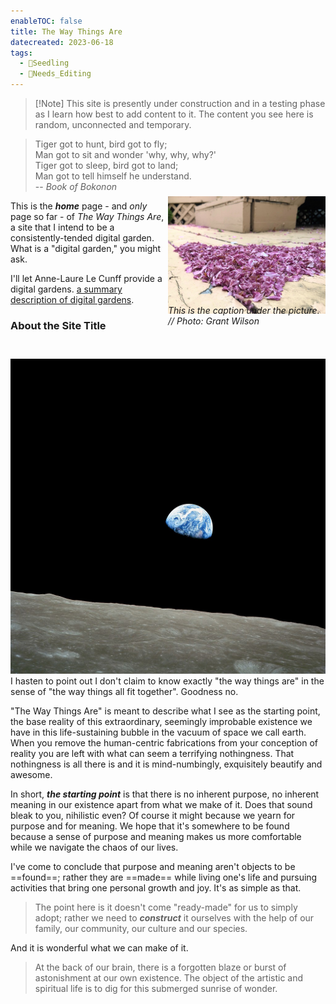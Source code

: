 ```yaml
---
enableTOC: false
title: The Way Things Are
datecreated: 2023-06-18
tags:
  - 🌱Seedling
  - 🧹Needs_Editing
---
```


> [!Note] This site is presently under construction and in a testing phase as I learn how best to add content to it. The content you see here is random, unconnected and temporary.
>
> 

>Tiger got to hunt, bird got to fly;  
>Man got to sit and wonder 'why, why, why?'  
>Tiger got to sleep, bird got to land;  
>Man got to tell himself he understand. 
>\
>-- *Book of Bokonon*

<div style="width:50%; float:right; transform: translateY(-1.5em);" markdown="1">

![Where does this show up?](notes/images/Img_6961_2021-May-31.jpg "Apple blossoms still beautiful.")<span style="transform: translateY(-1.2em);display: inline-block;">*This is the caption under the picture. // Photo: Grant Wilson*</span>
</div>
<div style="width:50%; float:right">
</div>

This is the ***home*** page - and *only* page so far - of *The Way Things Are*, a site that I intend to be a consistently-tended digital garden. What is a "digital garden," you might ask.

I'll let Anne-Laure Le Cunff provide a digital gardens. [a summary description of digital gardens](https://nesslabs.com/digital-garden-set-up).

### About the Site Title
 ![Earthrise taken from Apollo 8](notes/images/NASA-Apollo8-Dec24-Earthrise.jpg#right50 "Earthrise - taken by William Anders  during Apollo 8")I hasten to point out I don't claim to know exactly "the way things are" in the sense of "the way things all fit together". Goodness no. 

"The Way Things Are" is meant to describe what I see as the starting point, the base reality of this extraordinary, seemingly improbable existence we have in this life-sustaining bubble in the vacuum of space we call earth. When you remove the human-centric fabrications from your conception of reality you are left with what can seem a terrifying nothingness. That nothingness is all there is and it is mind-numbingly, exquisitely beautify and awesome.

In short, ***the starting point*** is that there is no inherent purpose, no inherent meaning in our existence apart from what we make of it. Does that sound bleak to you, nihilistic even? Of course it might because we yearn for purpose and for meaning. We hope that it's somewhere to be found because a sense of purpose and meaning makes us more comfortable while we navigate the chaos of our lives.

I've come to conclude that purpose and meaning aren't objects to be ==found==; rather they are ==made== while living one's life and pursuing activities that bring one personal growth and joy. It's as simple as that.

>The point here is it doesn't come "ready-made" for us to simply adopt; rather we need to ***construct*** it ourselves with the help of our family, our community, our culture and our species.

And it is wonderful what we can make of it.

>At the back of our brain, there is a forgotten blaze or burst of astonishment at our own existence. The object of the artistic and spiritual life is to dig for this submerged sunrise of wonder.


